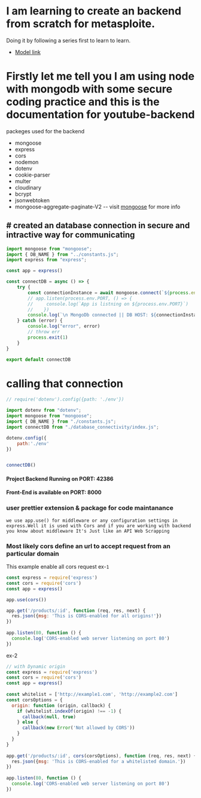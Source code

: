 # I am learning to create an backend from scratch for metasploite.

Doing it by following a series first to learn to learn.
- [Model link](https://app.eraser.io/invite/Ppozd8OXjqTzr1RUbOBH)

# Firstly let me tell you I am using node with mongodb with some secure coding practice and this is the documentation for youtube-backend
 packeges used for the backend 
- mongoose
- express
- cors
- nodemon
- dotenv
- cookie-parser
- multer
- cloudinary
- bcrypt
- jsonwebtoken
- mongoose-aggregate-paginate-V2
-- visit [mongoose](https://www.npmjs.com/package/mongoose-aggregate-paginate-v2) for more info
 ## # created an database connection in secure and intractive way for communicating

```Javascript
import mongoose from "mongoose";
import { DB_NAME } from "../constants.js";
import express from "express";

const app = express()

const connectDB = async () => {
    try {
        const connectionInstance = await mongoose.connect(`${process.env.MONGODB_URL}/${DB_NAME}`)
        // app.listen(process.env.PORT, () => {
        //     console.log(`App is listning on ${process.env.PORT}`)
        //    })
        console.log(`\n MongoDb connected || DB HOST: ${connectionInstance.connection.host}`)
    } catch (error) {
        console.log("error", error)
        // throw err
        process.exit(1)
    }
}

export default connectDB
```

# calling that connection

```javascript
// require('dotenv').config({path: './env'})

import dotenv from "dotenv";
import mongoose from "mongoose";
import { DB_NAME } from "./constants.js";
import connectDB from "./database_connectivity/index.js";

dotenv.config({
    path:'./env'
})


connectDB()


```
#### Project Backend Running on PORT: 42386
#### Front-End is available on PORT: 8000
### user prettier extension & package for code maintanance

```Important information
we use app.use() for middleware or any configuration settings in express.Well it is used with Cors and if you are working with backend you know about middleware It's Just like an API Web Scrapping
```
### Most likely cors define an url to accept request from an particular domain
This example enable all cors request
ex-`1`
```javascript
const express = require('express')
const cors = require('cors')
const app = express()

app.use(cors())

app.get('/products/:id', function (req, res, next) {
  res.json({msg: 'This is CORS-enabled for all origins!'})
})
 
app.listen(80, function () {
  console.log('CORS-enabled web server listening on port 80')
})
```
ex-2
```javascript
// with Dynamic origin
const express = require('express')
const cors = require('cors')
const app = express()
 
const whitelist = ['http://example1.com', 'http://example2.com']
const corsOptions = {
  origin: function (origin, callback) {
    if (whitelist.indexOf(origin) !== -1) {
      callback(null, true)
    } else {
      callback(new Error('Not allowed by CORS'))
    }
  }
}
 
app.get('/products/:id', cors(corsOptions), function (req, res, next) {
  res.json({msg: 'This is CORS-enabled for a whitelisted domain.'})
})
 
app.listen(80, function () {
  console.log('CORS-enabled web server listening on port 80')
})
```

